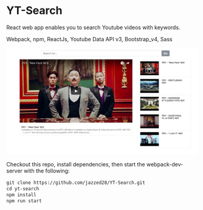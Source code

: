 # YT-Search
React web app enables you to search Youtube videos with keywords.

Webpack, npm, ReactJs, Youtube Data API v3, Bootstrap_v4, Sass


![Screenshot](capture.jpeg)

Checkout this repo, install dependencies, then start the webpack-dev-server with the following:



```
git clone https://github.com/jazzed28/YT-Search.git
cd yt-search
npm install
npm run start
```
